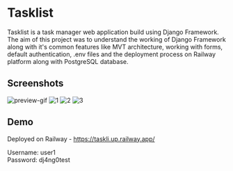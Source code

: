 # Tasklist

Tasklist is a task manager web application build using Django Framework. 
The aim of this project was to understand the working of Django Framework along with it's common features like MVT architecture, working with forms, default authentication, .env files and the deployment process on Railway platform along with PostgreSQL database.

## Screenshots
![preview-gif](https://github.com/user-attachments/assets/89b2a293-3d4b-41ea-b296-d945ba622e76)
![1](https://github.com/user-attachments/assets/9eb430f7-99d5-4e79-81d0-4bdc07de1828)
![2](https://github.com/user-attachments/assets/a989c4e2-5388-4371-97a5-8512294a12a4)
![3](https://github.com/user-attachments/assets/60845132-4efe-4314-8082-2f207eb2d295)

## Demo

Deployed on Railway - https://taskli.up.railway.app/

Username: user1  
Password: dj4ng0test
